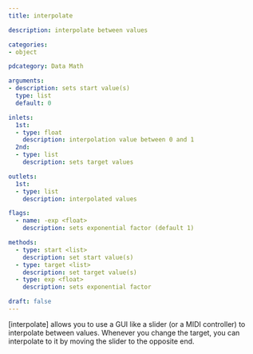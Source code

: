 ```yaml
---
title: interpolate

description: interpolate between values

categories:
- object

pdcategory: Data Math

arguments:
- description: sets start value(s)
  type: list
  default: 0

inlets:
  1st:
  - type: float
    description: interpolation value between 0 and 1
  2nd:
  - type: list
    description: sets target values

outlets:
  1st:
  - type: list
    description: interpolated values

flags:
  - name: -exp <float>
    description: sets exponential factor (default 1)

methods:
  - type: start <list>
    description: set start value(s)
  - type: target <list>
    description: set target value(s)
  - type: exp <float>
    description: sets exponential factor

draft: false
---
```


[interpolate] allows you to use a GUI like a slider (or a MIDI controller) to interpolate between values. Whenever you change the target, you can interpolate to it by moving the slider to the opposite end.

